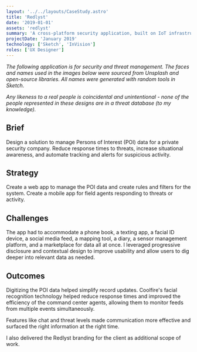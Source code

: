 ```yaml
---
layout: '../../layouts/CaseStudy.astro'
title: 'Redlyst'
date: '2019-01-01'
assets: 'redlyst'
summary: 'A cross-platform security application, built on IoT infrastructure, that simplified management for persons of interest data and decreased threat response times.'
projectDate: 'January 2019'
technology: ['Sketch', 'InVision']
roles: ['UX Designer']
---
```


_The following application is for security and threat management. The faces and names used in the images below were sourced from Unsplash and open-source libraries. All names were generated with random tools in Sketch._

_Any likeness to a real people is coincidental and unintentional - none of the people represented in these designs are in a threat database (to my knowledge)._

## Brief

Design a solution to manage Persons of Interest (POI) data for a private security company. Reduce response times to threats, increase situational awareness, and automate tracking and alerts for suspicious activity.

## Strategy

Create a web app to manage the POI data and create rules and filters for the system. Create a mobile app for field agents responding to threats or activity.

## Challenges

The app had to accommodate a phone book, a texting app, a facial ID device, a social media feed, a mapping tool, a diary, a sensor management platform, and a marketplace for data all at once. I leveraged progressive disclosure and contextual design to improve usability and allow users to dig deeper into relevant data as needed.

## Outcomes

Digitizing the POI data helped simplify record updates. Coolfire's facial recognition technology helped reduce response times and improved the efficiency of the command center agents, allowing them to monitor feeds from multiple events simultaneously.

Features like chat and threat levels made communication more effective and surfaced the right information at the right time.

I also delivered the Redlyst branding for the client as additional scope of work.
